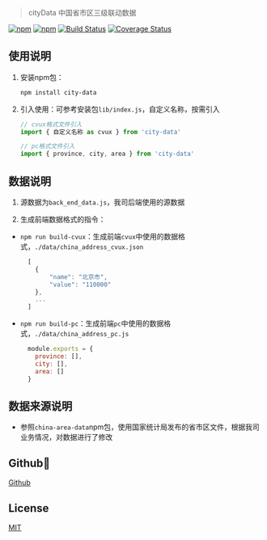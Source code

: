 > cityData 中国省市区三级联动数据

  [![npm](https://img.shields.io/badge/npm-6.11.1-blue.svg)](https://www.npmjs.com/package/city-data)
  [![npm](https://img.shields.io/npm/dw/city-data.svg)](https://www.npmjs.com/package/city-data)
  [![Build Status](https://travis-ci.org/Selvin11/city-data.svg?branch=master)](https://travis-ci.org/Selvin11/city-data)
  [![Coverage Status](https://coveralls.io/repos/github/Selvin11/city-data/badge.svg?branch=master)](https://coveralls.io/github/Selvin11/city-data?branch=master)

## 使用说明

1. 安装npm包：

    ```bash
    npm install city-data
    ```

2. 引入使用：可参考安装包`lib/index.js`，自定义名称，按需引入

    ```javascript
    // cvux格式文件引入
    import { 自定义名称 as cvux } from 'city-data'

    // pc格式文件引入
    import { province, city, area } from 'city-data'
    ```


## 数据说明

1. 源数据为`back_end_data.js`，我司后端使用的源数据

2. 生成前端数据格式的指令：

  * `npm run build-cvux`：生成前端`cvux`中使用的数据格式，`./data/china_address_cvux.json`

    ```javascript
      [
        {
            "name": "北京市",
            "value": "110000"
        },
        ...
      ]
    ```

  * `npm run build-pc`：生成前端`pc`中使用的数据格式，`./data/china_address_pc.js`

    ```javascript
      module.exports = {
        province: [],
        city: [],
        area: []
      }
    ```


## 数据来源说明

* 参照`china-area-data`npm包，使用国家统计局发布的省市区文件，根据我司业务情况，对数据进行了修改


## Github👏

  [Github](https://github.com/Selvin11/city-data)


## License

  [MIT](LICENSE)